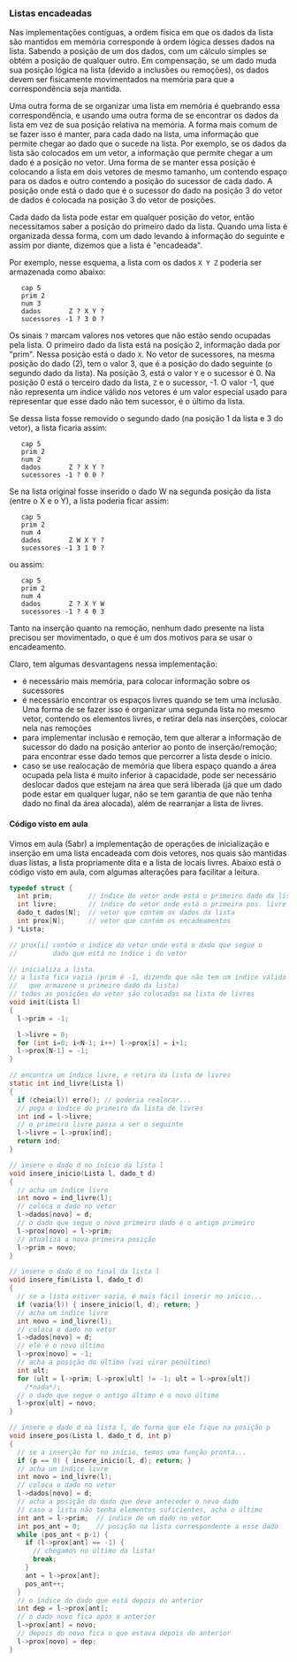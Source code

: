 ### Listas encadeadas

Nas implementações contíguas, a ordem física em que os dados da lista são mantidos em memória corresponde à ordem lógica desses dados na lista.
Sabendo a posição de um dos dados, com um cálculo simples se obtém a posição de qualquer outro.
Em compensação, se um dado muda sua posição lógica na lista (devido a inclusões ou remoções), os dados devem ser fisicamente movimentados na memória para que a correspondência seja mantida.

Uma outra forma de se organizar uma lista em memória é quebrando essa correspondência, e usando uma outra forma de se encontrar os dados da lista em vez de sua posição relativa na memória.
A forma mais comum de se fazer isso é manter, para cada dado na lista, uma informação que permite chegar ao dado que o sucede na lista.
Por exemplo, se os dados da lista são colocados em um vetor, a informação que permite chegar a um dado é a posição no vetor.
Uma forma de se manter essa posição é colocando a lista em dois vetores de mesmo tamanho, um contendo espaço para os dados e outro contendo a posição do sucessor de cada dado. A posição onde está o dado que é o sucessor do dado na posição 3 do vetor de dados é colocada na posição 3 do vetor de posições. 

Cada dado da lista pode estar em qualquer posição do vetor, então necessitamos saber a posição do primeiro dado da lista.
Quando uma lista é organizada dessa forma, com um dado levando à informação do seguinte e assim por diante, dizemos que a lista é "encadeada".

Por exemplo, nesse esquema, a lista com os dados `X Y Z` poderia ser armazenada como abaixo:
```
   cap 5
   prim 2
   num 3
   dados       Z ? X Y ?
   sucessores -1 ? 3 0 ?
```
Os sinais `?` marcam valores nos vetores que não estão sendo ocupadas pela lista.
O primeiro dado da lista está na posição 2, informação dada por "prim". Nessa posição está o dado `X`.
No vetor de sucessores, na mesma posição do dado (2), tem o valor 3, que é a posição do dado seguinte (o segundo dado da lista).
Na posição 3, está o valor `Y` e o sucessor é 0.
Na posição 0 está o terceiro dado da lista, `Z` e o sucessor, -1. O valor -1, que não representa um índice válido nos vetores é um valor especial usado para representar que esse dado não tem sucessor, é o último da lista.

Se dessa lista fosse removido o segundo dado (na posição 1 da lista e 3 do vetor), a lista ficaria assim:
```
   cap 5
   prim 2
   num 2
   dados       Z ? X Y ?
   sucessores -1 ? 0 0 ?
```

Se na lista original fosse inserido o dado W na segunda posição da lista (entre o X e o Y), a lista poderia ficar assim:
```
   cap 5
   prim 2
   num 4
   dados       Z W X Y ?
   sucessores -1 3 1 0 ?
```
ou assim:
```
   cap 5
   prim 2
   num 4
   dados       Z ? X Y W
   sucessores -1 ? 4 0 3
```
Tanto na inserção quanto na remoção, nenhum dado presente na lista precisou ser movimentado, o que é um dos motivos para se usar o encadeamento.

Claro, tem algumas desvantagens nessa implementação:
- é necessário mais memória, para colocar informação sobre os sucessores
- é necessário encontrar os espaços livres quando se tem uma inclusão. Uma forma de se fazer isso é organizar uma segunda lista no mesmo vetor, contendo os elementos livres, e retirar dela nas inserções, colocar nela nas remoções
- para implementar inclusão e remoção, tem que alterar a informação de sucessor do dado na posição anterior ao ponto de inserção/remoção; para encontrar esse dado temos que percorrer a lista desde o início.
- caso se use realocação de memória que libera espaço quando a área ocupada pela lista é muito inferior à capacidade, pode ser necessário deslocar dados que estejam na área que será liberada (já que um dado pode estar em qualquer lugar, não se tem garantia de que não tenha dado no final da área alocada), além de rearranjar a lista de livres.

#### Código visto em aula

Vimos em aula (5abr) a implementação de operações de inicialização e inserção em uma lista encadeada com dois vetores, nos quais são mantidas duas listas, a lista propriamente dita e a lista de locais livres.
Abaixo está o código visto em aula, com algumas alterações para facilitar a leitura.

```c
typedef struct {
  int prim;         // índice do vetor onde está o primeiro dado da lista
  int livre;        // índice do vetor onde está o primeira pos. livre
  dado_t dados[N];  // vetor que contém os dados da lista
  int prox[N];      // vetor que contém os encadeamentos
} *Lista;

// prox[i] contém o índice do vetor onde está o dado que segue o
//         dado que está no índice i do vetor

// inicializa a lista.
// a lista fica vazia (prim é -1, dizendo que não tem um índice válido
//   que armazene o primeiro dado da lista)
// todos as posições do vetor são colocadas na lista de livres
void init(Lista l)
{
  l->prim = -1;

  l->livre = 0;
  for (int i=0; i<N-1; i++) l->prox[i] = i+1;
  l->prox[N-1] = -1;
}

// encontra um índice livre, e retira da lista de livres
static int ind_livre(Lista l)
{
  if (cheia(l)) erro(); // poderia realocar...
  // pega o índice do primeiro da lista de livres
  int ind = l->livre;
  // o primeiro livre passa a ser o seguinte
  l->livre = l->prox[ind];
  return ind;
}

// insere o dado d no início da lista l
void insere_inicio(Lista l, dado_t d)
{
  // acha um índice livre
  int novo = ind_livre(l);
  // coloca o dado no vetor
  l->dados[novo] = d;
  // o dado que segue o novo primeiro dado é o antigo primeiro
  l->prox[novo] = l->prim;
  // atualiza a nova primeira posição
  l->prim = novo;
}

// insere o dado d no final da lista l
void insere_fim(Lista l, dado_t d)
{
  // se a lista estiver vazia, é mais fácil inserir no início...
  if (vazia(l)) { insere_inicio(l, d); return; }
  // acha um índice livre
  int novo = ind_livre(l);
  // coloca o dado no vetor
  l->dados[novo] = d;
  // ele é o novo último
  l->prox[novo] = -1;
  // acha a posição do último (vai virar penúltimo)
  int ult;
  for (ult = l->prim; l->prox[ult] != -1; ult = l->prox[ult])
    /*nada*/;
  // o dado que segue o antigo último é o novo último
  l->prox[ult] = novo;
}

// insere o dado d na lista l, de forma que ele fique na posição p
void insere_pos(Lista l, dado_t d, int p)
{
  // se a inserção for no início, temos uma função pronta...
  if (p == 0) { insere_inicio(l, d); return; }
  // acha um índice livre
  int novo = ind_livre(l);
  // coloca o dado no vetor
  l->dados[novo] = d;
  // acha a posição do dado que deve anteceder o novo dado
  // caso a lista não tenha elementos suficientes, acha o último
  int ant = l->prim;  // índice de um dado no vetor
  int pos_ant = 0;    // posição na lista correspondente a esse dado
  while (pos_ant < p-1) {
    if (l->prox[ant] == -1) {
      // chegamos no último da lista!
      break;
    }
    ant = l->prox[ant];
    pos_ant++;
  }
  // o índice do dado que está depois do anterior
  int dep = l->prox[ant];
  // o dado novo fica após o anterior
  l->prox[ant] = novo;
  // depois do novo fica o que estava depois do anterior
  l->prox[novo] = dep;
}
```

